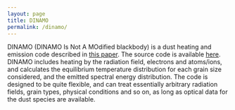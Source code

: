 ```yaml
---
layout: page
title: DINAMO
permalink: /dinamo/
---
```

DINAMO (DINAMO Is Not A MOdified blackbody) is a dust heating and emission code described in [this paper](http://adsabs.harvard.edu/abs/2019MNRAS.485..440P).
The source code is available [here](https://github.com/fpriestley/dinamo). DINAMO includes heating by the radiation field, electrons 
and atoms/ions, and calculates the equilibrium temperature distribution for each grain size considered, and the emitted spectral 
energy distribution. The code is designed to be quite flexible, and can treat essentially arbitrary radiation fields, grain 
types, physical conditions and so on, as long as optical data for the dust species are available.
